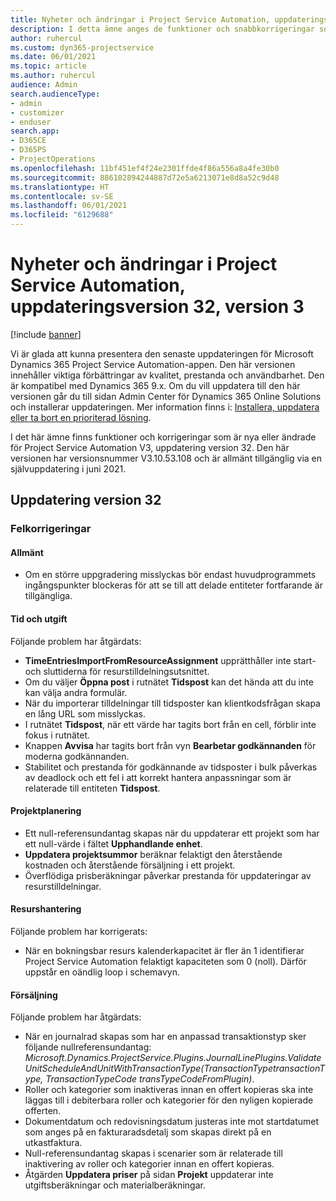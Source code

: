```yaml
---
title: Nyheter och ändringar i Project Service Automation, uppdateringsversion 32, version 3
description: I detta ämne anges de funktioner och snabbkorrigeringar som finns tillgängliga i Project Service Automation, uppdateringsversion 32, V3.
author: ruhercul
ms.custom: dyn365-projectservice
ms.date: 06/01/2021
ms.topic: article
ms.author: ruhercul
audience: Admin
search.audienceType:
- admin
- customizer
- enduser
search.app:
- D365CE
- D365PS
- ProjectOperations
ms.openlocfilehash: 11bf451ef4f24e2301ffde4f86a556a8a4fe30b0
ms.sourcegitcommit: 886102894244887d72e5a6213071e8d8a52c9d48
ms.translationtype: HT
ms.contentlocale: sv-SE
ms.lasthandoff: 06/01/2021
ms.locfileid: "6129688"
---
```

# <a name="whats-new-or-changed-in-project-service-automation-update-release-32-v3"></a>Nyheter och ändringar i Project Service Automation, uppdateringsversion 32, version 3

[!include [banner](../includes/psa-now-project-operations.md)]

Vi är glada att kunna presentera den senaste uppdateringen för Microsoft Dynamics 365 Project Service Automation-appen. Den här versionen innehåller viktiga förbättringar av kvalitet, prestanda och användbarhet. Den är kompatibel med Dynamics 365 9.x. Om du vill uppdatera till den här versionen går du till sidan Admin Center för Dynamics 365 Online Solutions och installerar uppdateringen. Mer information finns i: [Installera, uppdatera eller ta bort en prioriterad lösning](/power-platform/admin/install-remove-preferred-solution).

I det här ämne finns funktioner och korrigeringar som är nya eller ändrade för Project Service Automation V3, uppdatering version 32. Den här versionen har versionsnummer V3.10.53.108 och är allmänt tillgänglig via en självuppdatering i juni 2021.

## <a name="update-release-32"></a>Uppdatering version 32

### <a name="bug-fixes"></a>Felkorrigeringar

#### <a name="general"></a>Allmänt

- Om en större uppgradering misslyckas bör endast huvudprogrammets ingångspunkter blockeras för att se till att delade entiteter fortfarande är tillgängliga.

#### <a name="time-and-expense"></a>Tid och utgift

Följande problem har åtgärdats:

- **TimeEntriesImportFromResourceAssignment** upprätthåller inte start- och sluttiderna för resurstilldelningsutsnittet.
- Om du väljer **Öppna post** i rutnätet **Tidspost** kan det hända att du inte kan välja andra formulär.
- När du importerar tilldelningar till tidsposter kan klientkodsfrågan skapa en lång URL som misslyckas.
- I rutnätet **Tidspost**, när ett värde har tagits bort från en cell, förblir inte fokus i rutnätet.
- Knappen **Avvisa** har tagits bort från vyn **Bearbetar godkännanden** för moderna godkännanden.
- Stabilitet och prestanda för godkännande av tidsposter i bulk påverkas av deadlock och ett fel i att korrekt hantera anpassningar som är relaterade till entiteten **Tidspost**.

#### <a name="project-planning"></a>Projektplanering

- Ett null-referensundantag skapas när du uppdaterar ett projekt som har ett null-värde i fältet **Upphandlande enhet**.
- **Uppdatera projektsummor** beräknar felaktigt den återstående kostnaden och återstående försäljning i ett projekt.
- Överflödiga prisberäkningar påverkar prestanda för uppdateringar av resurstilldelningar.

#### <a name="resource-management"></a>Resurshantering

Följande problem har korrigerats:

- När en bokningsbar resurs kalenderkapacitet är fler än 1 identifierar Project Service Automation felaktigt kapaciteten som 0 (noll). Därför uppstår en oändlig loop i schemavyn.

#### <a name="sales"></a>Försäljning

Följande problem har åtgärdats:

- När en journalrad skapas som har en anpassad transaktionstyp sker följande nullreferensundantag: *Microsoft.Dynamics.ProjectService.Plugins.JournalLinePlugins.ValidateUnitScheduleAndUnitWithTransactionType(TransactionTypetransactionType, TransactionTypeCode transTypeCodeFromPlugin)*.
- Roller och kategorier som inaktiveras innan en offert kopieras ska inte läggas till i debiterbara roller och kategorier för den nyligen kopierade offerten.
- Dokumentdatum och redovisningsdatum justeras inte mot startdatumet som anges på en fakturaradsdetalj som skapas direkt på en utkastfaktura.
- Null-referensundantag skapas i scenarier som är relaterade till inaktivering av roller och kategorier innan en offert kopieras.
- Åtgärden **Uppdatera priser** på sidan **Projekt** uppdaterar inte utgiftsberäkningar och materialberäkningar.
